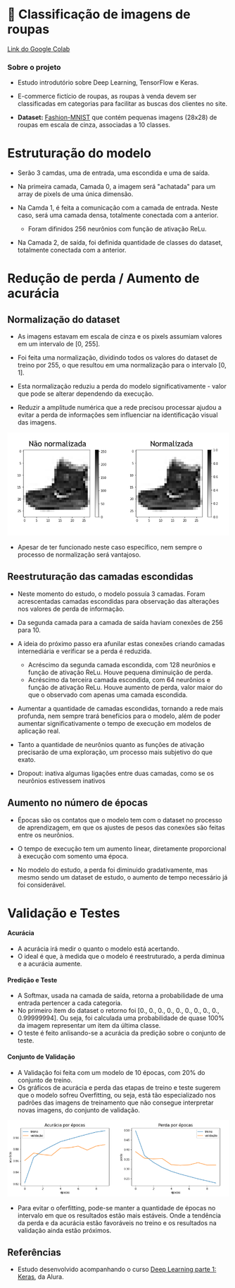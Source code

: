 # :dress: Classificação de imagens de roupas

[Link do Google Colab](https://colab.research.google.com/drive/1_4rKJc8nuVvR_xQie4uFQg8OyJX05xPJ?usp=sharing)

### Sobre o projeto

* Estudo introdutório sobre Deep Learning, TensorFlow e Keras.

* E-commerce fictício de roupas, as roupas à venda devem ser classificadas em categorias para facilitar as buscas dos clientes no site.

* **Dataset:** [Fashion-MNIST](https://github.com/zalandoresearch/fashion-mnist) que contém pequenas imagens (28x28) de roupas em escala de cinza, associadas a 10 classes.

# Estruturação do modelo

* Serão 3 camdas, uma de entrada, uma escondida e uma de saída.

* Na primeira camada, Camada 0, a imagem será "achatada" para um array de pixels de uma única dimensão.

* Na Camda 1, é feita a comunicação com a camada de entrada. Neste caso, será uma camada densa, totalmente conectada com a anterior.
  * Foram difinidos 256 neurônios com função de ativação ReLu.

* Na Camada 2, de saída, foi definida quantidade de classes do dataset, totalmente conectada com a anterior.

# Redução de perda / Aumento de acurácia

## Normalização do dataset

* As imagens estavam em escala de cinza e os pixels assumiam valores em um intervalo de [0, 255].

* Foi feita uma normalização, dividindo todos os valores do dataset de treino por 255, o que resultou em uma normalização para o intervalo [0, 1].

* Esta normalização reduziu a perda do modelo significativamente - valor que pode se alterar dependendo da execução. 

* Reduzir a amplitude numérica que a rede precisou processar ajudou a evitar a perda de informações sem influenciar na identificação visual das imagens. 

<div align="center">
  <img src="https://github.com/Tathy/Deep_Learning_E-commerce_roupas_classificacao/blob/main/imgs/imgs_normalizacao.png?raw=true"/>
</div>

* Apesar de ter funcionado neste caso específico, nem sempre o processo de normalização será vantajoso. 

## Reestruturação das camadas escondidas

* Neste momento do estudo, o modelo possuía 3 camadas. Foram acrescentadas camadas escondidas para observação das alterações nos valores de perda de informação.

* Da segunda camada para a camada de saída haviam conexões de 256 para 10. 

* A ideia do próximo passo era afunilar estas conexões criando camadas internediária e verificar se a perda é reduzida.
	* Acréscimo da segunda camada escondida, com 128 neurônios e função de ativação ReLu. Houve pequena diminuição de perda.
	* Acréscimo da terceira camada escondida, com 64 neurônios e função de ativação ReLu. Houve aumento de perda, valor maior do que o observado com apenas uma camada escondida.

* Aumentar a quantidade de camadas escondidas, tornando a rede mais profunda, nem sempre trará benefícios para o modelo, além de poder aumentar significativamente o tempo de execução em modelos de aplicação real.

* Tanto a quantidade de neurônios quanto as funções de ativação precisarão de uma exploração, um processo mais subjetivo do que exato.

* Dropout: inativa algumas ligações entre duas camadas, como se os neurônios estivessem inativos

## Aumento no número de épocas

* Épocas são os contatos que o modelo tem com o dataset no processo de aprendizagem, em que os ajustes de pesos das conexões são feitas entre os neurônios.

* O tempo de execução tem um aumento linear, diretamente proporcional à execução com somento uma época.

* No modelo do estudo, a perda foi diminuido gradativamente, mas mesmo sendo um dataset de estudo, o aumento de tempo necessário já foi considerável.

# Validação e Testes

#### Acurácia
* A acurácia irá medir o quanto o modelo está acertando.
* O ideal é que, à medida que o modelo é reestruturado, a perda diminua e a acurácia aumente.

#### Predição e Teste
* A Softmax, usada na camada de saída, retorna a probabilidade de uma entrada pertencer a cada categoria.
* No primeiro item do dataset o retorno foi [0., 0., 0., 0., 0., 0., 0., 0., 0., 0.99999994]. Ou seja, foi calculada uma probabilidade de quase 100% da imagem representar um item da última classe.
* O teste é feito anlisando-se a acurácia da predição sobre o conjunto de teste.
	
#### Conjunto de Validação

* A Validação foi feita com um modelo de 10 épocas, com 20% do conjunto de treino.
* Os gráficos de acurácia e perda das etapas de treino e teste sugerem que o modelo sofreu Overfitting, ou seja, está tão especializado nos padrões das imagens de treinamento que não consegue interpretar novas imagens, do conjunto de validação.

<div align="center">
  <img src="https://github.com/Tathy/Deep_Learning_E-commerce_roupas_classificacao/blob/main/imgs/overfitting.png?raw=true"/>
</div>

* Para evitar o oferfitting, pode-se manter a quantidade de épocas no intervalo em que os resultados estão mais estáveis. Onde a tendência da perda e da acurácia estão favoráveis no treino e os resultados na validação ainda estão próximos.

## Referências

* Estudo desenvolvido acompanhando o curso [Deep Learning parte 1: Keras](https://cursos.alura.com.br/course/deep-learning-introducao-com-keras), da Alura.
